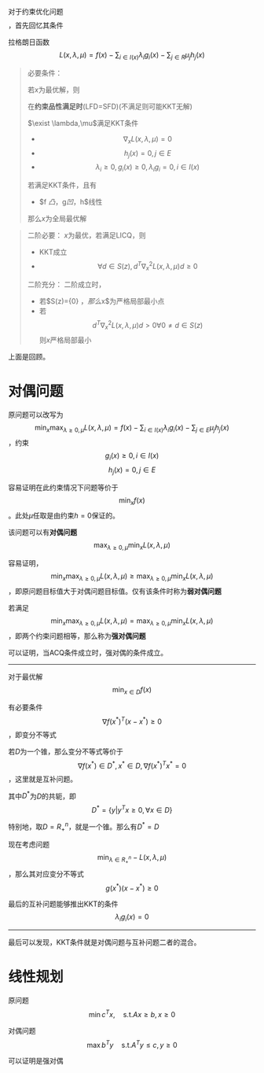 对于约束优化问题$$ $$，首先回忆其条件

拉格朗日函数$$L(x,\lambda,\mu)=f(x)-\sum_{i\in I(x)}\lambda_ig_i(x)-\sum_{j\in R}\mu_jh_j(x) $$

> 必要条件：
>
> 若$x$为最优解，则
> 
> 在**约束品性满足时**(LFD=SFD)(不满足则可能KKT无解)
>
> $\exist \lambda,\mu$满足KKT条件
> 
> - $$\nabla_x L(x,\lambda,\mu)=0 $$
> - $$h_j(x)=0,j\in E $$
> - $$\lambda_i\geq 0,g_i(x)\geq 0,\lambda_ig_i=0,i\in I(x) $$
>
> 若满足KKT条件，且有
> - $f $凸，$g$凹，$h$线性
>
> 那么$x$为全局最优解


> 二阶必要：
> $x$为最优，若满足LICQ，则
> - KKT成立
> - $$\forall d\in S(z),d^T\nabla_x^2L(x,\lambda,\mu)d\geq 0 $$
>
> 二阶充分：
> 二阶成立时，
> - 若$S(z)=\{0\} $，那么$x$为严格局部最小点
> - 若$$d^T\nabla_x^2L(x,\lambda,\mu)d>0\forall 0\neq d\in S(z) $$则$x$严格局部最小
>

上面是回顾。

# 对偶问题

原问题可以改写为$$\min_x\max_{\lambda\geq 0,\mu}L(x,\lambda,\mu)=f(x)-\sum_{i\in I(x)}\lambda_ig_i(x)-\sum_{j\in E}\mu_jh_j(x) $$，约束$$g_i(x)\geq 0,i\in I(x) $$$$h_j(x)=0,j\in E $$

容易证明在此约束情况下问题等价于$$\min_x f(x)$$。此处$\mu$任取是由约束$h=0$保证的。

该问题可以有**对偶问题**$$\max_{\lambda\geq 0,\mu}\min_x L(x,\lambda,\mu) $$

容易证明，$$ \min_x\max_{\lambda\geq 0,\mu}L(x,\lambda,\mu)\geq \max_{\lambda\geq 0,\mu}\min_x L(x,\lambda,\mu) $$，即原问题目标值大于对偶问题目标值。仅有该条件时称为**弱对偶问题**

若满足$$ \min_x\max_{\lambda\geq 0,\mu}L(x,\lambda,\mu)= \max_{\lambda\geq 0,\mu}\min_x L(x,\lambda,\mu) $$，即两个约束问题相等，那么称为**强对偶问题**

可以证明，当ACQ条件成立时，强对偶的条件成立。

---

对于最优解$$\min_{x\in D}f(x)  $$

有必要条件$$\nabla f(x^*)^T(x-x^*)\geq 0 $$，即变分不等式

若$D$为一个锥，那么变分不等式等价于$$\nabla f(x^*)\in D^* ,x^*\in D,\nabla f(x^*)^Tx^*=0 $$，这里就是互补问题。

其中$D^*$为$D$的共轭，即$$D^*=\{y|y^Tx\geq 0,\forall x\in D \} $$

特别地，取$D=R_+^n$，就是一个锥。那么有$D^*=D$

现在考虑问题$$\min_{\lambda\in R_+^n} -L(x,\lambda,\mu) $$，那么其对应变分不等式$$g(x^*)(x-x^*)\geq 0 $$

最后的互补问题能够推出KKT的条件$$\lambda_ig_i(x)=0 $$

---

最后可以发现，KKT条件就是对偶问题与互补问题二者的混合。

# 线性规划

原问题$$\min c^Tx,\quad \text{s.t.}Ax\geq b,x\geq 0 $$

对偶问题$$\max b^Ty\quad \text{s.t.} A^Ty\leq c,y\geq 0  $$

可以证明是强对偶
